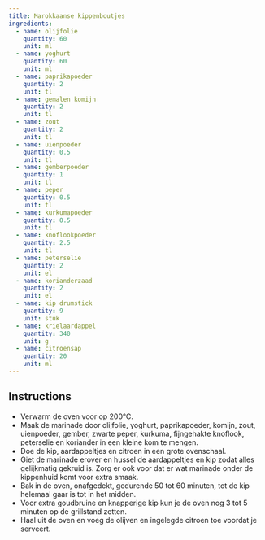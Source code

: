 ```yaml
---
title: Marokkaanse kippenboutjes
ingredients:
  - name: olijfolie
    quantity: 60
    unit: ml
  - name: yoghurt
    quantity: 60
    unit: ml
  - name: paprikapoeder
    quantity: 2
    unit: tl
  - name: gemalen komijn
    quantity: 2
    unit: tl
  - name: zout
    quantity: 2
    unit: tl
  - name: uienpoeder
    quantity: 0.5
    unit: tl
  - name: gemberpoeder
    quantity: 1
    unit: tl
  - name: peper
    quantity: 0.5
    unit: tl
  - name: kurkumapoeder
    quantity: 0.5
    unit: tl
  - name: knoflookpoeder
    quantity: 2.5
    unit: tl
  - name: peterselie
    quantity: 2
    unit: el
  - name: korianderzaad
    quantity: 2
    unit: el
  - name: kip drumstick
    quantity: 9
    unit: stuk
  - name: krielaardappel
    quantity: 340
    unit: g
  - name: citroensap
    quantity: 20
    unit: ml
---
```


<Recipe />

## Instructions

- Verwarm de oven voor op 200°C.
- Maak de marinade door olijfolie, yoghurt, paprikapoeder, komijn, zout, uienpoeder, gember, zwarte peper, kurkuma, fijngehakte knoflook, peterselie en koriander in een kleine kom te mengen.
- Doe de kip, aardappeltjes en citroen in een grote ovenschaal.
- Giet de marinade erover en hussel de aardappeltjes en kip zodat alles gelijkmatig gekruid is. Zorg er ook voor dat er wat marinade onder de kippenhuid komt voor extra smaak.
- Bak in de oven, onafgedekt, gedurende 50 tot 60 minuten, tot de kip helemaal gaar is tot in het midden.
- Voor extra goudbruine en knapperige kip kun je de oven nog 3 tot 5 minuten op de grillstand zetten.
- Haal uit de oven en voeg de olijven en ingelegde citroen toe voordat je serveert.
